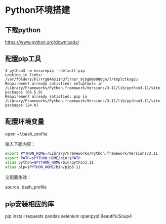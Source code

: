 # Python环境搭建

## 下载python

https://www.python.org/downloads/

## 配置pip工具

```
$ python3 -m ensurepip --default-pip
Looking in links: /var/folders/kl/rrg84m511h37lrnsr_9jbg0m0000gn/T/tmplctkxg2u
Requirement already satisfied: setuptools in /Library/Frameworks/Python.framework/Versions/3.11/lib/python3.11/site-packages (65.5.0)
Requirement already satisfied: pip in /Library/Frameworks/Python.framework/Versions/3.11/lib/python3.11/site-packages (24.0)
```

## 配置环境变量

open ~/.bash_profile

输入下面内容：

```bash
export PYTHON_HOME=/Library/Frameworks/Python.framework/Versions/3.11
export PATH=$PYTHON_HOME/bin:$PATH
alias python=$PYTHON_HOME/bin/python3.11
alias pip=$PYTHON_HOME/bin/pip3.11
```

让配置生效：

source .bash_profile

## pip安装相应的库

pip install requests pandas selenium openpyxl BeautifulSoup4
